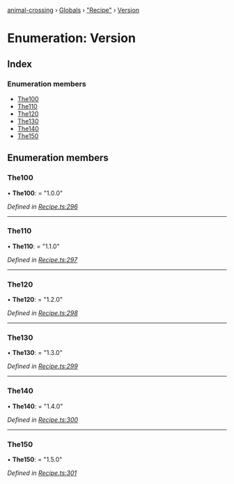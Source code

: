 [animal-crossing](../README.md) › [Globals](../globals.md) › ["Recipe"](../modules/_recipe_.md) › [Version](_recipe_.version.md)

# Enumeration: Version

## Index

### Enumeration members

* [The100](_recipe_.version.md#the100)
* [The110](_recipe_.version.md#the110)
* [The120](_recipe_.version.md#the120)
* [The130](_recipe_.version.md#the130)
* [The140](_recipe_.version.md#the140)
* [The150](_recipe_.version.md#the150)

## Enumeration members

###  The100

• **The100**: = "1.0.0"

*Defined in [Recipe.ts:296](https://github.com/Norviah/animal-crossing/blob/2c80bbc/module/types/Recipe.ts#L296)*

___

###  The110

• **The110**: = "1.1.0"

*Defined in [Recipe.ts:297](https://github.com/Norviah/animal-crossing/blob/2c80bbc/module/types/Recipe.ts#L297)*

___

###  The120

• **The120**: = "1.2.0"

*Defined in [Recipe.ts:298](https://github.com/Norviah/animal-crossing/blob/2c80bbc/module/types/Recipe.ts#L298)*

___

###  The130

• **The130**: = "1.3.0"

*Defined in [Recipe.ts:299](https://github.com/Norviah/animal-crossing/blob/2c80bbc/module/types/Recipe.ts#L299)*

___

###  The140

• **The140**: = "1.4.0"

*Defined in [Recipe.ts:300](https://github.com/Norviah/animal-crossing/blob/2c80bbc/module/types/Recipe.ts#L300)*

___

###  The150

• **The150**: = "1.5.0"

*Defined in [Recipe.ts:301](https://github.com/Norviah/animal-crossing/blob/2c80bbc/module/types/Recipe.ts#L301)*
